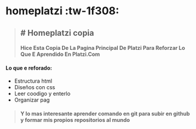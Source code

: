 # homeplatzi :tw-1f308:
> ## # Homeplatzi copia 
> #### Hice Esta Copia De La Pagina Principal De Platzi Para Reforzar Lo Que E Aprendido En Platzi.Com

#### Lo que e reforado:

- Estructura html
- Diseños con css
- Leer coodigo y enterlo
- Organizar pag 

> #### Y lo mas interesante aprender comando en git para subir en github y formar mis propios repositorios al mundo 
